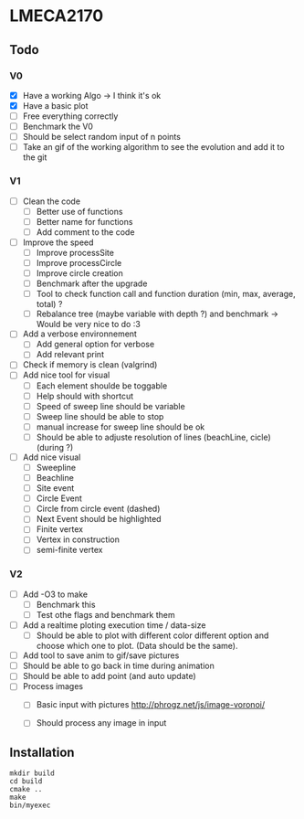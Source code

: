 # LMECA2170

## Todo
### V0
* [x] Have a working Algo -> I think it's ok
* [x] Have a basic plot
* [ ] Free everything correctly
* [ ] Benchmark the V0
* [ ] Should be select random input of n points
* [ ] Take an gif of the working algorithm to see the evolution and add it to the git

### V1
* [ ] Clean the code
  * [ ] Better use of functions
  * [ ] Better name for functions
  * [ ] Add comment to the code
* [ ] Improve the speed 
  * [ ] Improve processSite
  * [ ] Improve processCircle
  * [ ] Improve circle creation
  * [ ] Benchmark after the upgrade 
  * [ ] Tool to check function call and function duration (min, max, average, total) ?
  * [ ] Rebalance tree (maybe variable with depth ?) and benchmark -> Would be very nice to do :3
* [ ] Add a verbose environnement
  * [ ] Add general option for verbose
  * [ ] Add relevant print
* [ ] Check if memory is clean (valgrind)
* [ ] Add nice tool for visual
  * [ ] Each element shoulde be toggable
  * [ ] Help should with shortcut
  * [ ] Speed of sweep line should be variable
  * [ ] Sweep line should be able to stop
  * [ ] manual increase for sweep line should be ok
  * [ ] Should be able to adjuste resolution of lines (beachLine, cicle) (during ?)
* [ ] Add nice visual
  * [ ] Sweepline
  * [ ] Beachline
  * [ ] Site event
  * [ ] Circle Event
  * [ ] Circle from circle event (dashed)
  * [ ] Next Event should be highlighted
  * [ ] Finite vertex
  * [ ] Vertex in construction 
  * [ ] semi-finite vertex

### V2
* [ ] Add -O3 to make
  * [ ] Benchmark this 
  * [ ] Test othe flags and benchmark them
* [ ] Add a realtime ploting execution time / data-size
  * [ ] Should be able to plot with different color different option and choose which one to plot. (Data should be the same).
* [ ] Add tool to save anim to gif/save pictures
* [ ] Should be able to go back in time during animation
* [ ] Should be able to add point (and auto update)
* [ ] Process images
  * [ ] Basic input with pictures http://phrogz.net/js/image-voronoi/
  * [ ] Should process any image in input



## Installation
```
mkdir build
cd build
cmake ..
make
bin/myexec
```
